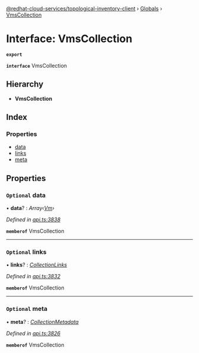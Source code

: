 [@redhat-cloud-services/topological-inventory-client](../README.md) › [Globals](../globals.md) › [VmsCollection](vmscollection.md)

# Interface: VmsCollection

**`export`** 

**`interface`** VmsCollection

## Hierarchy

* **VmsCollection**

## Index

### Properties

* [data](vmscollection.md#optional-data)
* [links](vmscollection.md#optional-links)
* [meta](vmscollection.md#optional-meta)

## Properties

### `Optional` data

• **data**? : *Array‹[Vm](vm.md)›*

*Defined in [api.ts:3838](https://github.com/RedHatInsights/javascript-clients.gi/blob/master/packages/topological-inventory/api.ts#L3838)*

**`memberof`** VmsCollection

___

### `Optional` links

• **links**? : *[CollectionLinks](collectionlinks.md)*

*Defined in [api.ts:3832](https://github.com/RedHatInsights/javascript-clients.gi/blob/master/packages/topological-inventory/api.ts#L3832)*

**`memberof`** VmsCollection

___

### `Optional` meta

• **meta**? : *[CollectionMetadata](collectionmetadata.md)*

*Defined in [api.ts:3826](https://github.com/RedHatInsights/javascript-clients.gi/blob/master/packages/topological-inventory/api.ts#L3826)*

**`memberof`** VmsCollection
